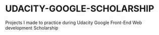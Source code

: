# UDACITY-GOOGLE-SCHOLARSHIP
Projects I made to practice during Udacity Google Front-End Web development Scholarship
